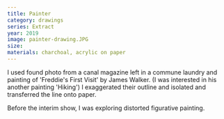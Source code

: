 ```yaml
---
title: Painter
category: drawings
series: Extract
year: 2019
image: painter-drawing.JPG
size: 
materials: charchoal, acrylic on paper
---
```



I used found photo from a canal magazine left in a commune laundry and painting of 'Freddie's First Visit' by James Walker. (I was interested in his another painting 'Hiking')
I exaggerated their outline and isolated and transferred the line onto paper. 

Before the interim show, I was exploring distorted figurative painting.
